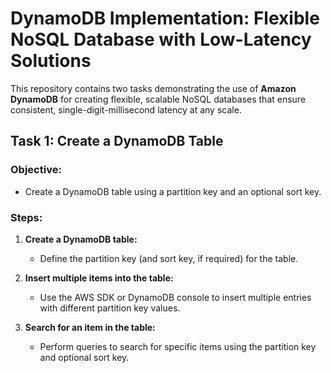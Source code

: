 # DynamoDB Implementation: Flexible NoSQL Database with Low-Latency Solutions

This repository contains two tasks demonstrating the use of **Amazon DynamoDB** for creating flexible, scalable NoSQL databases that ensure consistent, single-digit-millisecond latency at any scale.

## Task 1: Create a DynamoDB Table

### Objective:
- Create a DynamoDB table using a partition key and an optional sort key.
  
### Steps:
1. **Create a DynamoDB table:**
   - Define the partition key (and sort key, if required) for the table.
   
2. **Insert multiple items into the table:**
   - Use the AWS SDK or DynamoDB console to insert multiple entries with different partition key values.
   
3. **Search for an item in the table:**
   - Perform queries to search for specific items using the partition key and optional sort key.


